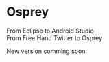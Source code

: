 # Osprey

From Eclipse to Android Studio  
From Free Hand Twitter to Osprey  

New version comming soon.
